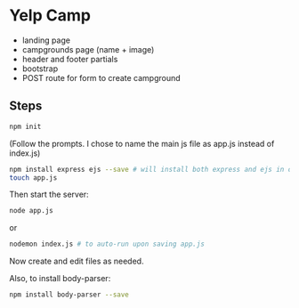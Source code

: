 # Yelp Camp

* landing page
* campgrounds page (name + image)
* header and footer partials
* bootstrap
* POST route for form to create campground

## Steps

```bash
npm init
```

(Follow the prompts. I chose to name the main js file as app.js instead of index.js)

```bash
npm install express ejs --save # will install both express and ejs in one command
touch app.js
```

Then start the server:

```bash
node app.js
```

or

```bash
nodemon index.js # to auto-run upon saving app.js
```

Now create and edit files as needed.

Also, to install body-parser:

```bash
npm install body-parser --save
```
